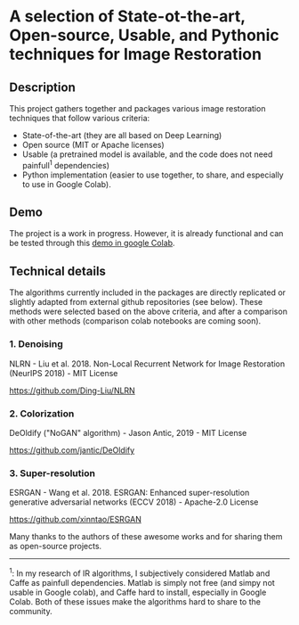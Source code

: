 # A selection of State-ot-the-art, Open-source, Usable, and Pythonic techniques for Image Restoration
## Description
This project gathers together and packages various image restoration techniques that follow various criteria:
* State-of-the-art (they are all based on Deep Learning)
* Open source (MIT or Apache licenses)
* Usable (a pretrained model is available, and the code does not need painfull<sup>1</sup> dependencies)
* Python implementation (easier to use together, to share, and especially to use in Google Colab).

## Demo
The project is a work in progress. However, it is already functional and can be tested through this [demo in google Colab](https://colab.research.google.com/github/titsitits/open-image-restoration/blob/master/ImageRestorationColab.ipynb).

## Technical details
The algorithms currently included in the packages are directly replicated or slightly adapted from external github repositories (see below). These methods were selected based on the above criteria, and after a comparison with other methods (comparison colab notebooks are coming soon). 

### 1. Denoising
NLRN - Liu et al. 2018. Non-Local Recurrent Network for Image Restoration (NeurIPS 2018) - MIT License

https://github.com/Ding-Liu/NLRN

### 2. Colorization
DeOldify ("NoGAN" algorithm) - Jason Antic, 2019 - MIT License

https://github.com/jantic/DeOldify

### 3. Super-resolution
ESRGAN - Wang et al. 2018. ESRGAN: Enhanced super-resolution generative adversarial networks (ECCV 2018) - Apache-2.0 License

https://github.com/xinntao/ESRGAN

Many thanks to the authors of these awesome works and for sharing them as open-source projects. 


---

<sup>1</sup>: In my research of IR algorithms, I subjectively considered Matlab and Caffe as painfull dependencies. Matlab is simply not free (and simpy not usable in Google colab), and Caffe hard to install, especially in Google Colab. Both of these issues make the algorithms hard to share to the community.
